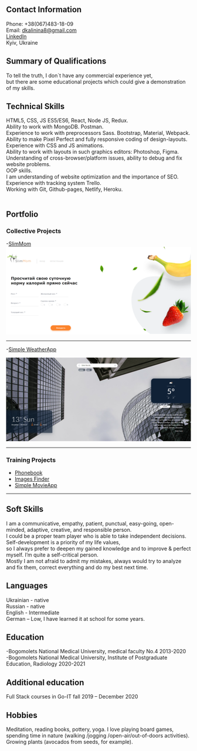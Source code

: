 ## Contact Information
Phone: +38(067)483-18-09
<br/>
Email: dkalinina8@gmail.com
<br/>
<a href="https://www.linkedin.com/in/kalininadaria/"> LinkedIn </a> <br/>
Kyiv, Ukraine

## Summary of Qualifications
To tell the truth, I don`t have any commercial experience yet, 
<br/>
but there are some educational projects which could give a demonstration of my skills.

## Technical Skills

HTML5, CSS, JS ES5/ES6, React, Node JS, Redux. <br/>
Ability to work with MongoDB. Postman. <br/>
Experience to work with preprocessors Sass. Bootstrap, Material, Webpack. <br/>
Ability to make Pixel Perfect and fully responsive coding of design-layouts. <br/>
Experience with CSS and JS animations. <br/>
Ability to work with layouts in such graphics editors: Photoshop, Figma. <br/>
Understanding of cross-browser/platform issues, ability to debug and fix website problems. <br/>
OOP skills. <br/>
I am understanding of website optimization and the importance of SEO. <br/>
Experience with tracking system Trello. <br/>
Working with Git, Github-pages, Netlify, Heroku. <br/>
<br />

## Portfolio

### Collective Projects

-[SlimMom](https://modest-benz-fcb0d4.netlify.app/)
<img src="images/SlimMom.png?raw=true"/>

---

-[Simple WeatherApp](https://mykhaylopishchur.github.io/weather-app/)

<img src="images/WeatherApp.png?raw=true"/>

---

### Training Projects

- [Phonebook](https://github.com/KalinkinaD/goit-react-hw-08-phonebook)
- [Images Finder](https://github.com/KalinkinaD/goit-react-hw-03-image-finder)
- [Simple MovieApp](https://github.com/KalinkinaD/goit-react-hw-04-movies)

---

## Soft Skills
I am a communicative, empathy, patient, punctual, easy-going, open-minded, adaptive, creative, and responsible person. <br/>
I could be a proper team player who is able to take independent decisions. Self-development is a priority of my life values, <br/>
so I always prefer to deepen my gained knowledge and to improve & perfect myself.  I’m quite a self-critical person. <br/>
Mostly I am not afraid to admit my mistakes, always would try to analyze and fix them, correct everything and do my best next time. 

## Languages
Ukrainian - native <br/>
Russian - native <br/>
English - Intermediate
<br />
German – Low, I have learned it at school for some years.

## Education
-Bogomolets National Medical University, medical faculty No.4
2013-2020
<br /> 
-Bogomolets National Medical University, Institute of Postgraduate Education, Radiology
2020-2021

## Additional education
Full Stack courses in Go-IT
fall 2019 – December 2020 

## Hobbies
Meditation, reading books, pottery, yoga. I love playing board games, spending time in nature (walking /jogging /open-air/out-of-doors activities). 
Growing plants (avocados from seeds, for example).



